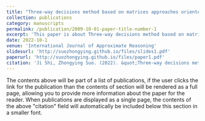 ```yaml
---
title: "Three-way decisions method based on matrices approaches oriented dynamic interval-valued information system"
collection: publications
category: manuscripts
permalink: /publication/2009-10-01-paper-title-number-1
excerpt: 'This paper is about Three-way decisions method based on matrices approaches oriented dynamic interval-valued information system.'
date: 2022-10-1
venue: 'International Journal of Approximate Reasoning'
slidesurl: 'http://suozhongying.github.io/files/slides1.pdf'
paperurl: 'http://suozhongying.github.io/files/paper1.pdf'
citation: 'Ji Shi, Zhongying Suo. (2022). &quot;Three-way decisions method based on matrices approaches oriented dynamic interval-valued information system.&quot; <i>International Journal of Approximate Reasoning</i>. 149.'
---
```


The contents above will be part of a list of publications, if the user clicks the link for the publication than the contents of section will be rendered as a full page, allowing you to provide more information about the paper for the reader. When publications are displayed as a single page, the contents of the above "citation" field will automatically be included below this section in a smaller font.

